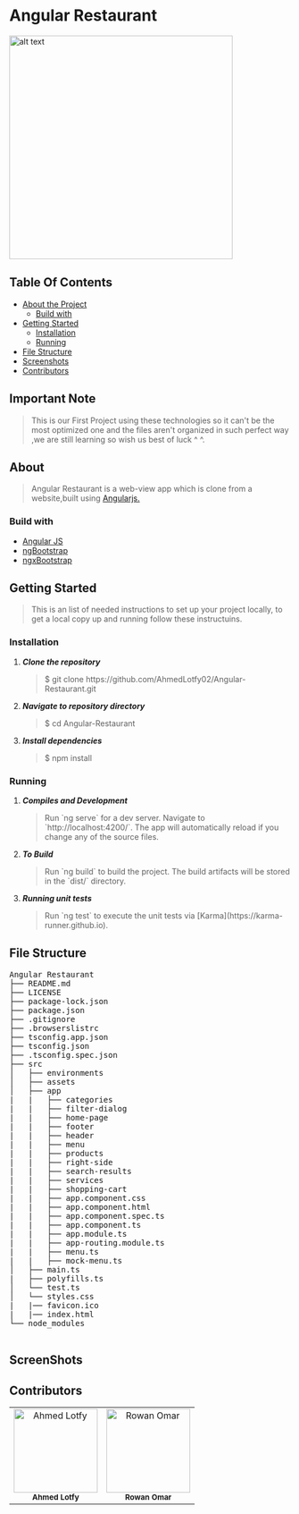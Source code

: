 # Angular Restaurant

<img src="https://user-images.githubusercontent.com/76037906/132239254-08b6f0ec-7134-438d-9f4e-34d33ca92c59.jpg" alt="alt text" width="400" height="400">
 
<h2>Table Of Contents</h2>
<ul>
  <li><a href="#about">About the Project</a>
    <ul><li><a href="#build">Build with</a></li></ul>
  </li>
  <li><a href="#getStarted">Getting Started</a> 
    <ul>
    <li>
      <a href="#installation">Installation</a> 
      </li>
      <li><a href="#Running">Running </a> </li>
    </ul> 
  </li>  
    <li><a href="#structure">File Structure</a></li>
  <li><a href="#screenshots">Screenshots</a> </li>
  <li><a href="#contributors">Contributors</a></li>
  
  
</ul>
<h2>Important Note</h2>
<blockquote>
This is our First Project using these technologies so it can't be the most optimized one and the files aren't organized in such perfect way ,we are still learning so wish us best of luck ^ ^.
</blockquote>
<h2 href="#about">About</h2>
<blockquote>
  <p>Angular Restaurant is a web-view app which is clone from a website,built using <a href="https://angular.io/">Angularjs.</a> </p>
</blockquote>
<h3 href="#build">Build with</h3>
<ul>
  <li><a href="https://angular.io/">Angular JS</a></li>
  <li><a href="https://ng-bootstrap.github.io/">ngBootstrap</a></li>
  <li><a href="https://valor-software.com/ngx-bootstrap/#/">ngxBootstrap</a></li>

</ul>

<h2 href="#getStarted">Getting Started</h2>
<blockquote>
  <p>This is an list of needed instructions to set up your project locally, to get a local copy up and running follow these instructuins.
 </p>
</blockquote>
<h3 href="#installation">Installation</h3>
<ol>
  <li><strong><em>Clone the repository</em></strong>
    <blockquote>$ git clone https://github.com/AhmedLotfy02/Angular-Restaurant.git</blockquote>
  </li>
  <li> 
  <strong><em>Navigate to repository directory
</em></strong>
    <blockquote>$ cd Angular-Restaurant</blockquote>
  </li>
  <li> 
  <strong><em>Install dependencies
</em></strong>
    <blockquote>$ npm install</blockquote>
  </li>
</ol>
<h3 href="#Running">Running</h3>
<ol>
  <li><strong><em>Compiles and Development </em></strong>
    <blockquote>Run `ng serve` for a dev server. Navigate to `http://localhost:4200/`. The app will automatically reload if you change any of the source files.
</blockquote>
  </li>
    <li><strong><em>To Build </em></strong>
    <blockquote>Run `ng build` to build the project. The build artifacts will be stored in the `dist/` directory.

</blockquote>
  </li>
    <li><strong><em>Running unit tests </em></strong>
    <blockquote>Run `ng test` to execute the unit tests via [Karma](https://karma-runner.github.io).
</blockquote>
  </li>
 
</ol>

<h2 href="#structure">File Structure</h2>
 <div> 
  <pre>
Angular Restaurant
├── README.md
├── LICENSE
├── package-lock.json
├── package.json
├── .gitignore
├── .browserslistrc
├── tsconfig.app.json
├── tsconfig.json  
├── .tsconfig.spec.json
├── src
│   ├── environments
│   ├── assets
│   ├── app
|   |   ├── categories
|   |   ├── filter-dialog	
|   |   ├── home-page	
|   |   ├── footer	
|   |   ├── header	
|   |   ├── menu	
|   |   ├── products	
|   |   ├── right-side	
|   |   ├── search-results	
|   |   ├── services	
|   |   ├── shopping-cart	
|   |   ├── app.component.css	
|   |   ├── app.component.html	
|   |   ├── app.component.spec.ts	
|   |   ├── app.component.ts	
|   |   ├── app.module.ts	
|   |   ├── app-routing.module.ts	
|   |   ├── menu.ts
|   |   ├── mock-menu.ts
│   ├── main.ts
|   ├── polyfills.ts
│   └── test.ts
│   └── styles.css
|   |── favicon.ico	
|   |── index.html	
└── node_modules	
  </pre>
</div>

<h2 href="#screenshots">ScreenShots</h2>

<h2 href="#contributors">Contributors</h2>
<table>
  <tbody>
    <tr>
    <td align="center">
  <img src="https://user-images.githubusercontent.com/76037906/132257122-e9ea49d8-a912-4d19-8425-08d3847c96a6.jpg" alt="Ahmed Lotfy" width="150px">
      <br>
      <sub href="https://github.com/AhmedLotfy02"><strong>Ahmed Lotfy</strong></sub>
  </td> 
   <td align="center">
  <img src="https://user-images.githubusercontent.com/76037906/132257488-19d6432e-416a-466e-bbc6-784e9ff7dfdc.jpg" alt="Rowan Omar" width="150px">
      <br>
      <sub href="https://github.com/Rowan-Omar"><strong>Rowan Omar</strong></sub>
  </td> 
    </tr>
  </tbody>
</table>

